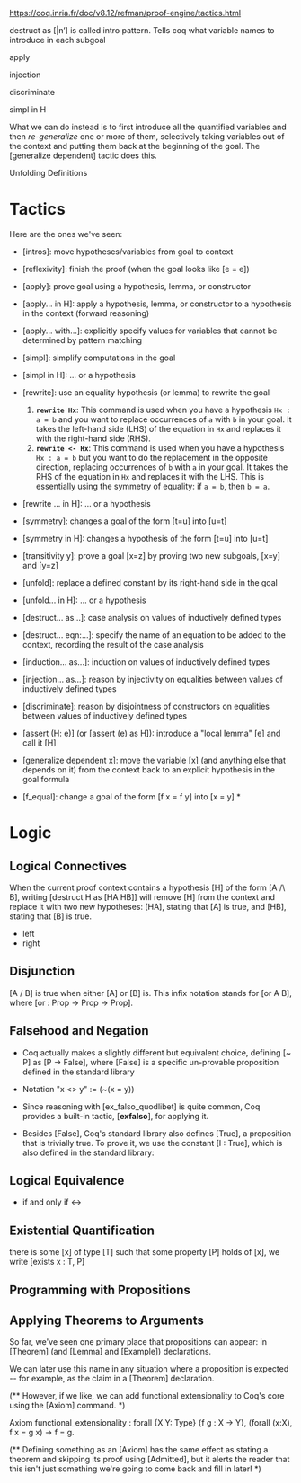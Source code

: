 https://coq.inria.fr/doc/v8.12/refman/proof-engine/tactics.html

destruct as [|n’] is called intro pattern. Tells coq what variable names to introduce in each subgoal 

apply

injection

discriminate

simpl in H

What we can do instead is to first introduce all the quantified
    variables and then _re-generalize_ one or more of them,
    selectively taking variables out of the context and putting them
    back at the beginning of the goal.  The [generalize dependent]
    tactic does this.

Unfolding Definitions



# Tactics

Here are the ones we've seen:

  - [intros]: move hypotheses/variables from goal to context

  - [reflexivity]: finish the proof (when the goal looks like [e =
    e])

  - [apply]: prove goal using a hypothesis, lemma, or constructor

  - [apply... in H]: apply a hypothesis, lemma, or constructor to
    a hypothesis in the context (forward reasoning)

  - [apply... with...]: explicitly specify values for variables
    that cannot be determined by pattern matching

  - [simpl]: simplify computations in the goal

  - [simpl in H]: ... or a hypothesis

  - [rewrite]: use an equality hypothesis (or lemma) to rewrite the goal
    1. **`rewrite Hx`**: This command is used when you have a hypothesis `Hx : a = b` and you want to replace occurrences of `a` with `b` in your goal. It takes the left-hand side (LHS) of the equation in `Hx` and replaces it with the right-hand side (RHS).
    2. **`rewrite <- Hx`**: This command is used when you have a hypothesis `Hx : a = b` but you want to do the replacement in the opposite direction, replacing occurrences of `b` with `a` in your goal. It takes the RHS of the equation in `Hx` and replaces it with the LHS. This is essentially using the symmetry of equality: if `a = b`, then `b = a`.

  - [rewrite ... in H]: ... or a hypothesis

  - [symmetry]: changes a goal of the form [t=u] into [u=t]

  - [symmetry in H]: changes a hypothesis of the form [t=u] into
    [u=t]

  - [transitivity y]: prove a goal [x=z] by proving two new subgoals,
    [x=y] and [y=z]

  - [unfold]: replace a defined constant by its right-hand side in
    the goal

  - [unfold... in H]: ... or a hypothesis

  - [destruct... as...]: case analysis on values of inductively
    defined types

  - [destruct... eqn:...]: specify the name of an equation to be
    added to the context, recording the result of the case
    analysis

  - [induction... as...]: induction on values of inductively
    defined types

  - [injection... as...]: reason by injectivity on equalities
    between values of inductively defined types

  - [discriminate]: reason by disjointness of constructors on
    equalities between values of inductively defined types

  - [assert (H: e)] (or [assert (e) as H]): introduce a "local
    lemma" [e] and call it [H]

  - [generalize dependent x]: move the variable [x] (and anything else that depends on it) from the context back to an explicit hypothesis in the goal formula

  - [f_equal]: change a goal of the form [f x = f y] into [x = y] *





# Logic

## Logical Connectives

When the current proof context contains a hypothesis [H] of the form [A /\ B], writing [destruct H as [HA HB]] will remove [H]  from the context and replace it with two new hypotheses: [HA], stating that [A] is true, and [HB], stating that [B] is true.  

- left
- right

## Disjunction

[A \/ B] is true when either [A] or [B] is.  This infix notation stands for [or A B], where [or : Prop -> Prop -> Prop]. 

## Falsehood and Negation

- Coq actually makes a slightly different but equivalent choice, defining [~ P] as [P -> False], where [False] is a specific un-provable proposition defined in the standard library

- Notation "x <> y" := (~(x = y))

- Since reasoning with [ex_falso_quodlibet] is quite common, Coq provides a built-in tactic, [**exfalso**], for applying it. 

- Besides [False], Coq's standard library also defines [True], a
      proposition that is trivially true. To prove it, we use the
      constant [I : True], which is also defined in the standard
      library:

## Logical Equivalence 

- if and only if <->

## Existential Quantification

there is some [x] of type [T] such that some property [P] holds of [x], we write [exists x : T, P]

## Programming with Propositions

## Applying Theorems to Arguments

So far, we've seen one primary place that propositions can appear:
    in [Theorem] (and [Lemma] and [Example]) declarations. 





 We can later use this name in any situation where a proposition is
    expected -- for example, as the claim in a [Theorem] declaration. 



(** However, if we like, we can add functional extensionality to Coq's
    core using the [Axiom] command. *)

Axiom functional_extensionality : forall {X Y: Type}
                                    {f g : X -> Y},
  (forall (x:X), f x = g x) -> f = g.

(** Defining something as an [Axiom] has the same effect as stating a
    theorem and skipping its proof using [Admitted], but it alerts the
    reader that this isn't just something we're going to come back and
    fill in later! *)